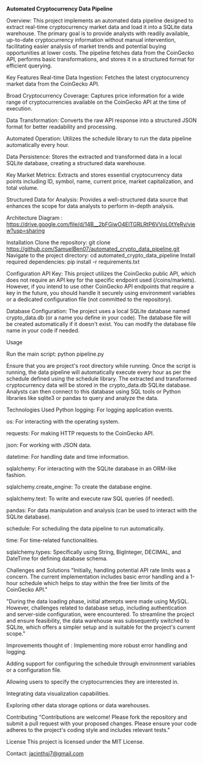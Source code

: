 **Automated Cryptocurrency Data Pipeline**

Overview:
This project implements an automated data pipeline designed to extract real-time cryptocurrency market data and load it into a SQLite data warehouse. The primary goal is to provide analysts with readily available, up-to-date cryptocurrency information without manual intervention, facilitating easier analysis of market trends and potential buying opportunities at lower costs. The pipeline fetches data from the CoinGecko API, performs basic transformations, and stores it in a structured format for efficient querying.

Key Features
Real-time Data Ingestion: Fetches the latest cryptocurrency market data from the CoinGecko API.

Broad Cryptocurrency Coverage: Captures price information for a wide range of cryptocurrencies available on the CoinGecko API at the time of execution.

Data Transformation: Converts the raw API response into a structured JSON format for better readability and processing.

Automated Operation: Utilizes the schedule library to run the data pipeline automatically every hour.

Data Persistence: Stores the extracted and transformed data in a local SQLite database, creating a structured data warehouse.

Key Market Metrics: Extracts and stores essential cryptocurrency data points including ID, symbol, name, current price, market capitalization, and total volume.

Structured Data for Analysis: Provides a well-structured data source that enhances the scope for data analysts to perform in-depth analysis.

Architecture Diagram :
https://drive.google.com/file/d/14B__2bFGiwO4ElTGRLRtP6VVoL0tYeRy/view?usp=sharing

Installation
Clone the repository:
git clone https://github.com/SamuelBen07/automated_crypto_data_pipeline.git
Navigate to the project directory:
cd automated_crypto_data_pipeline
Install required dependencies:
pip install -r requirements.txt

Configuration
API Key: This project utilizes the CoinGecko public API, which does not require an API key for the specific endpoint used (/coins/markets). However, if you intend to use other CoinGecko API endpoints that require a key in the future, you should handle it securely using environment variables or a dedicated configuration file (not committed to the repository).

Database Configuration: The project uses a local SQLite database named crypto_data.db (or a name you define in your code). The database file will be created automatically if it doesn't exist. You can modify the database file name in your code if needed.

Usage

Run the main script:
python pipeline.py

Ensure that you are project's root directory while running.
Once the script is running, the data pipeline will automatically execute every hour as per the schedule defined using the schedule library.
The extracted and transformed cryptocurrency data will be stored in the crypto_data.db SQLite database. Analysts can then connect to this database using SQL tools or Python libraries like sqlite3 or pandas to query and analyze the data.

Technologies Used
Python
logging: For logging application events.

os: For interacting with the operating system.

requests: For making HTTP requests to the CoinGecko API.

json: For working with JSON data.

datetime: For handling date and time information.

sqlalchemy: For interacting with the SQLite database in an ORM-like fashion.

sqlalchemy.create_engine: To create the database engine.

sqlalchemy.text: To write and execute raw SQL queries (if needed).

pandas: For data manipulation and analysis (can be used to interact with the SQLite database).

schedule: For scheduling the data pipeline to run automatically.

time: For time-related functionalities.

sqlalchemy.types: Specifically using String, BigInteger, DECIMAL, and DateTime for defining database schema.

Challenges and Solutions
"Initially, handling potential API rate limits was a concern. The current implementation includes basic error handling and a 1-hour schedule which helps to stay within the free tier limits of the CoinGecko API."

"During the data loading phase, initial attempts were made using MySQL. However, challenges related to database setup, including authentication and server-side configuration, were encountered. To streamline the project and ensure feasibility, the data warehouse was subsequently switched to SQLite, which offers a simpler setup and is suitable for the project's current scope."

Improvements thought of :
Implementing more robust error handling and logging.

Adding support for configuring the schedule through environment variables or a configuration file.

Allowing users to specify the cryptocurrencies they are interested in.

Integrating data visualization capabilities.

Exploring other data storage options or data warehouses.

Contributing
"Contributions are welcome! Please fork the repository and submit a pull request with your proposed changes. Please ensure your code adheres to the project's coding style and includes relevant tests."

License
This project is licensed under the MIT License.

Contact:
jacinthsj7@gmail.com
